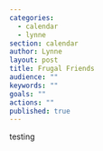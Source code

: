 ```yaml
---
categories: 
  - calendar
  - lynne
section: calendar
author: Lynne
layout: post
title: Frugal Friends
audience: ""
keywords: ""
goals: ""
actions: ""
published: true
---
```


testing